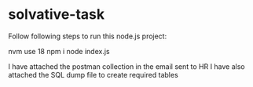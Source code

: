 # solvative-task

Follow following steps to run this node.js project:

nvm use 18 
npm i
node index.js

I have attached the postman collection in the email sent to HR
I have also attached the SQL dump file to create required tables

